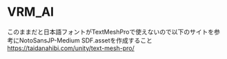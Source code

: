 # VRM_AI

このままだと日本語フォントがTextMeshProで使えないので以下のサイトを参考にNotoSansJP-Medium SDF.assetを作成すること
https://taidanahibi.com/unity/text-mesh-pro/
